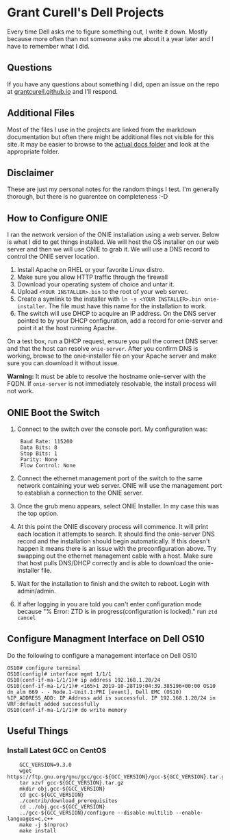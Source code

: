 # Grant Curell's Dell Projects

Every time Dell asks me to figure something out, I write it down. Mostly because more often than not someone asks me about it a year later and I have to remember what I did.

## Questions

If you have any questions about something I did, open an issue on the repo at [grantcurell.github.io](https://github.com/grantcurell/grantcurell.github.io) and I'll respond.

## Additional Files

Most of the files I use in the projects are linked from the markdown documentation but often there might be additional files not visible for this site. It may be easier to browse to the [actual docs folder](https://github.com/grantcurell/grantcurell.github.io/tree/master/docs) and look at the appropriate folder.

## Disclaimer

These are just my personal notes for the random things I test. I'm generally thorough,
but there is no guarentee on completeness :-D

## How to Configure ONIE

I ran the network version of the ONIE installation using a web server. Below
is what I did to get things installed. We will host the OS installer on our
web server and then we will use ONIE to grab it. We will use a DNS record to 
control the ONIE server location.

1. Install Apache on RHEL or your favorite Linux distro.
2. Make sure you allow HTTP traffic through the firewall
3. Download your operating system of choice and untar it.
4. Upload `<YOUR INSTALLER>.bin` to the root of your web server.
5. Create a symlink to the installer with `ln -s <YOUR INSTALLER>.bin onie-installer`. The file must have this name for the installation to work.
6. The switch will use DHCP to acquire an IP address. On the DNS server pointed to by your DHCP configuration, add a record for onie-server and point it at the host running Apache.

On a test box, run a DHCP request, ensure you pull the correct DNS server and that the host can resolve `onie-server`. After you confirm DNS is working, browse to the onie-installer file
on your Apache server and make sure you can download it without issue.

**Warning:** It must be able to resolve the hostname onie-server with the FQDN.
If `onie-server` is not immediately resolvable, the install process will not work.

## ONIE Boot the Switch

1. Connect to the switch over the console port. My configuration was:

        Baud Rate: 115200
        Data Bits: 8
        Stop Bits: 1
        Parity: None
        Flow Control: None

2. Connect the ethernet management port of the switch to the same network containing your web server. ONIE will use the management port to establish a connection to the ONIE server.
3. Once the grub menu appears, select ONIE Installer. In my case this was the top option.
4. At this point the ONIE discovery process will commence. It will print each location it attempts to search. It should find the onie-server DNS record and the installation should begin automatically. If this doesn't happen it means there is an issue with the preconfiguration above. Try swapping out the ethernet management cable with a host. Make sure that host pulls DNS/DHCP correctly and is able to download the onie-installer file.
5. Wait for the installation to finish and the switch to reboot. Login with admin/admin.
6. If after logging in you are told you can't enter configuration mode because "% Error: ZTD is in progress(configuration is locked)." run `ztd cancel`

## Configure Managment Interface on Dell OS10

Do the following to configure a management interface on Dell OS10

    OS10# configure terminal
    OS10(config)# interface mgmt 1/1/1
    OS10(conf-if-ma-1/1/1)# ip address 192.168.1.20/24
    OS10(conf-if-ma-1/1/1)# <165>1 2019-10-28T19:04:39.385196+00:00 OS10 dn_alm 669 - - Node.1-Unit.1:PRI [event], Dell EMC (OS10) %IP_ADDRESS_ADD: IP Address add is successful. IP 192.168.1.20/24 in VRF:default added successfully
    OS10(conf-if-ma-1/1/1)# do write memory

## Useful Things

### Install Latest GCC on CentOS

        GCC_VERSION=9.3.0
        wget https://ftp.gnu.org/gnu/gcc/gcc-${GCC_VERSION}/gcc-${GCC_VERSION}.tar.gz
        tar xzvf gcc-${GCC_VERSION}.tar.gz
        mkdir obj.gcc-${GCC_VERSION}
        cd gcc-${GCC_VERSION}
        ./contrib/download_prerequisites
        cd ../obj.gcc-${GCC_VERSION}
        ../gcc-${GCC_VERSION}/configure --disable-multilib --enable-languages=c,c++
        make -j $(nproc)
        make install